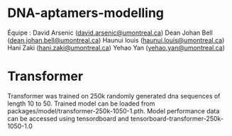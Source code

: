 # DNA-aptamers-modelling

Équipe :
David Arsenic (david.arsenic@umontreal.ca) 
Dean Johan Bell (dean.johan.bell@umontreal.ca) 
Haunui louis (haunui.louis@umontreal.ca) 
Hani Zaki (hani.zaki@umontreal.ca) 
Yehao Yan (yehao.yan@umontreal.ca)

# Transformer
Transformer was trained on 250k randomly generated dna sequences of length 10 to 50.
Trained model can be loaded from packages/model/transformer-250k-1050-1.pth. Model performance data can be accessed using tensordboard and tensorboard-transformer-250k-1050-1.0
